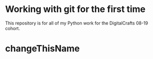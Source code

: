 # Working with git for the first time

This repository is for all of my Python work for the DigitalCrafts 08-19 cohort.
# changeThisName

